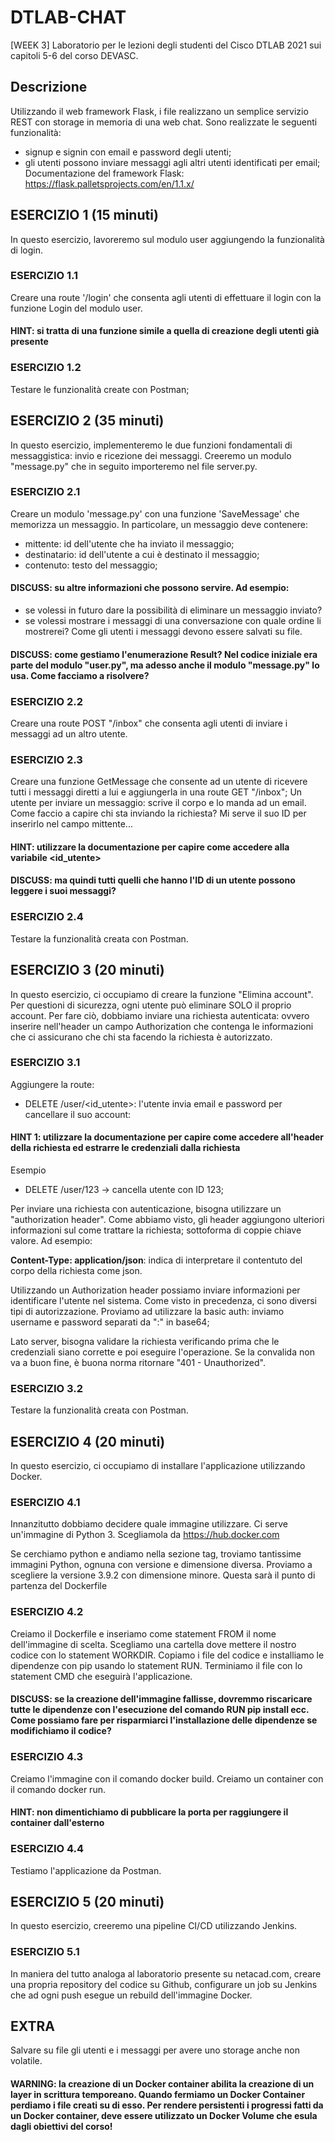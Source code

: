 # DTLAB-CHAT
[WEEK 3] Laboratorio per le lezioni degli studenti del Cisco DTLAB 2021 sui capitoli 5-6 del corso DEVASC.

## Descrizione
Utilizzando il web framework Flask, i file realizzano un semplice servizio REST con storage in memoria
di una web chat. Sono realizzate le seguenti funzionalità:
- signup e signin con email e password degli utenti;
- gli utenti possono inviare messaggi agli altri utenti identificati per email;
Documentazione del framework Flask: https://flask.palletsprojects.com/en/1.1.x/

## ESERCIZIO 1 (15 minuti)
In questo esercizio, lavoreremo sul modulo user aggiungendo la funzionalità di login.

### ESERCIZIO 1.1
Creare una route '/login' che consenta agli utenti di effettuare il login con la funzione Login del modulo user.

#### HINT: si tratta di una funzione simile a quella di creazione degli utenti già presente

### ESERCIZIO 1.2
Testare le funzionalità create con Postman;

## ESERCIZIO 2 (35 minuti)
In questo esercizio, implementeremo le due funzioni fondamentali di messaggistica: invio e ricezione dei messaggi. Creeremo un modulo "message.py" che in seguito importeremo nel file server.py.

### ESERCIZIO 2.1
Creare un modulo 'message.py' con una funzione 'SaveMessage' che memorizza un messaggio.
In particolare, un messaggio deve contenere:
- mittente: id dell'utente che ha inviato il messaggio;
- destinatario: id dell'utente a cui è destinato il messaggio;
- contenuto: testo del messaggio;

#### DISCUSS: su altre informazioni che possono servire. Ad esempio:
- se volessi in futuro dare la possibilità di eliminare un messaggio inviato?
- se volessi mostrare i messaggi di una conversazione con quale ordine li mostrerei?
Come gli utenti i messaggi devono essere salvati su file.

#### DISCUSS: come gestiamo l'enumerazione Result? Nel codice iniziale era parte del modulo "user.py", ma adesso anche il modulo "message.py" lo usa. Come facciamo a risolvere?

### ESERCIZIO 2.2
Creare una route POST "/inbox" che consenta agli utenti di inviare i messaggi ad un altro utente.

### ESERCIZIO 2.3
Creare una funzione GetMessage che consente ad un utente di ricevere tutti i messaggi diretti a lui e aggiungerla in una route GET "/inbox";
Un utente per inviare un messaggio: scrive il corpo e lo manda ad un email.
Come faccio a capire chi sta inviando la richiesta? Mi serve il suo ID per inserirlo nel campo mittente...

#### HINT: utilizzare la documentazione per capire come accedere alla variabile <id_utente>
#### DISCUSS: ma quindi tutti quelli che hanno l'ID di un utente possono leggere i suoi messaggi?

### ESERCIZIO 2.4
Testare la funzionalità creata con Postman.

## ESERCIZIO 3 (20 minuti)
In questo esercizio, ci occupiamo di creare la funzione "Elimina account". Per questioni di sicurezza, ogni utente può eliminare SOLO il proprio account. Per fare ciò, dobbiamo inviare una richiesta autenticata: ovvero inserire nell'header un campo Authorization che contenga le informazioni che ci assicurano che chi sta facendo la richiesta è autorizzato.

### ESERCIZIO 3.1
Aggiungere la route:
- DELETE /user/<id_utente>: l'utente invia email e password per cancellare il suo account:  

#### HINT 1: utilizzare la documentazione per capire come accedere all'header della richiesta ed estrarre le credenziali dalla richiesta

Esempio
- DELETE /user/123 -> cancella utente con ID 123;

Per inviare una richiesta con autenticazione, bisogna utilizzare un "authorization header". Come abbiamo visto, gli header aggiungono ulteriori informazioni sul come trattare la richiesta; sottoforma di coppie chiave valore. Ad esempio:

**Content-Type: application/json**: indica di interpretare il contentuto del corpo della richiesta come json.

Utilizzando un Authorization header possiamo inviare informazioni per identificare l'utente nel sistema. Come visto in precedenza, ci sono diversi tipi di autorizzazione. Proviamo ad utilizzare la basic auth: inviamo username e password separati da ":" in base64;

Lato server, bisogna validare la richiesta verificando prima che le credenziali siano corrette e poi eseguire l'operazione. Se la convalida non va a buon fine, è buona norma ritornare "401 - Unauthorized". 

### ESERCIZIO 3.2 
Testare la funzionalità creata con Postman.

## ESERCIZIO 4 (20 minuti)
In questo esercizio, ci occupiamo di installare l'applicazione utilizzando Docker.

### ESERCIZIO 4.1
Innanzitutto dobbiamo decidere quale immagine utilizzare. Ci serve un'immagine di Python 3. Scegliamola da https://hub.docker.com

Se cerchiamo python e andiamo nella sezione tag, troviamo tantissime immagini Python, ognuna con versione e dimensione diversa. Proviamo a scegliere la versione 3.9.2 con dimensione minore. Questa sarà il punto di partenza del Dockerfile

### ESERCIZIO 4.2
Creiamo il Dockerfile e inseriamo come statement FROM il nome dell'immagine di scelta. 
Scegliamo una cartella dove mettere il nostro codice con lo statement WORKDIR.
Copiamo i file del codice e installiamo le dipendenze con pip usando lo statement RUN.
Terminiamo il file con lo statement CMD che eseguirà l'applicazione.

#### DISCUSS: se la creazione dell'immagine fallisse, dovremmo riscaricare tutte le dipendenze con l'esecuzione del comando RUN pip install ecc. Come possiamo fare per risparmiarci l'installazione delle dipendenze se modifichiamo il codice?

### ESERCIZIO 4.3
Creiamo l'immagine con il comando docker build.
Creiamo un container con il comando docker run.

#### HINT: non dimentichiamo di pubblicare la porta per raggiungere il container dall'esterno

### ESERCIZIO 4.4 
Testiamo l'applicazione da Postman.

##  ESERCIZIO 5 (20 minuti)
In questo esercizio, creeremo una pipeline CI/CD utilizzando Jenkins.

### ESERCIZIO 5.1
In maniera del tutto analoga al laboratorio presente su netacad.com, creare una propria repository del codice su Github, configurare un job su Jenkins che ad ogni push esegue un rebuild dell'immagine Docker.

## EXTRA
Salvare su file gli utenti e i messaggi per avere uno storage anche non volatile.

#### WARNING: la creazione di un Docker container abilita la creazione di un layer in scrittura temporeano. Quando fermiamo un Docker Container perdiamo i file creati su di esso. Per rendere persistenti i progressi fatti da un Docker container, deve essere utilizzato un Docker Volume che esula dagli obiettivi del corso!


